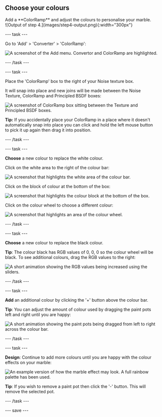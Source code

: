 ## Choose your colours

<div style="display: flex; flex-wrap: wrap">
<div style="flex-basis: 200px; flex-grow: 1; margin-right: 15px;">
Add a **ColorRamp** and adjust the colours to personalise your marble.
</div>
<div>
![Output of step 4.](images/step4-output.png){:width="300px"}
</div>
</div>

--- task ---

Go to 'Add' > 'Converter' > 'ColorRamp':

![A screenshot of the Add menu. Convertor and ColorRamp are highlighted.](images/add-color-ramp.png)

--- /task ---

--- task ---

Place the 'ColorRamp' box to the right of your Noise texture box. 

It will snap into place and new joins will be made between the Noise Texture, ColorRamp and Principled BSDF boxes:

![A screenshot of ColorRamp box sitting between the Texture and Principled BSDF boxes.](images/color-ramp.png)

**Tip:** If you accidentally place your ColorRamp in a place where it doesn't automatically snap into place you can click and hold the left mouse button to pick it up again then drag it into position. 

--- /task ---

--- task ---

**Choose** a new colour to replace the white colour.

Click on the white area to the right of the colour bar:

![A screenshot that highlights the white area of the colour bar.](images/white.png)

Click on the block of colour at the bottom of the box:

![A screenshot that highlights the colour block at the bottom of the box.](images/colour-block.png)

Click on the colour wheel to choose a different colour:

![A screenshot that highlights an area of the colour wheel.](images/colour-wheel.png)

--- /task ---

--- task ---

**Choose** a new colour to replace the black colour.

**Tip**: The colour black has RGB values of 0, 0, 0 so the colour wheel will be black. To see additional colours, drag the RGB values to the right:

![A short animation showing the RGB values being increased using the sliders.](images/rgb-sliders.gif)

--- /task ---

--- task ---

**Add** an additional colour by clicking the '+' button above the colour bar.

**Tip**: You can adjust the amount of colour used by dragging the paint pots left and right until you are happy:

![A short animation showing the paint pots being dragged from left to right across the colour bar.](images/paint-pots.gif)

--- /task ---

--- task ---

**Design**: Continue to add more colours until you are happy with the colour effects on your marble:

![An example version of how the marble effect may look. A full rainbow palette has been used.](images/step4-output.png)

**Tip**: If you wish to remove a paint pot then click the '-' button. This will remove the selected pot. 

--- /task ---

--- save ---